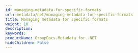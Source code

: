 ```yaml
---
id: managing-metadata-for-specific-formats
url: metadata/net/managing-metadata-for-specific-formats
title: Managing metadata for specific formats
weight: 10
description: 
keywords: 
productName: GroupDocs.Metadata for .NET
hideChildren: False
---
```

